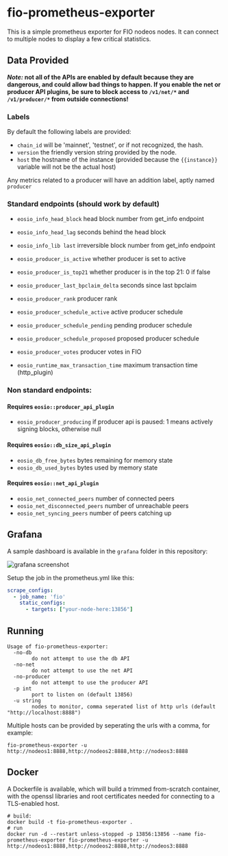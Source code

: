 # fio-prometheus-exporter

This is a simple prometheus exporter for FIO nodeos nodes. It can connect to multiple nodes to display a few critical statistics.

## Data Provided

**_Note:_ not all of the APIs are enabled by default because they are dangerous, and could allow bad things to happen. If you enable the net or producer API plugins, be sure to block access to `/v1/net/*` and `/v1/producer/*` from outside connections!**

### Labels

By default the following labels are provided:

- `chain_id` will be 'mainnet', 'testnet', or if not recognized, the hash.
- `version` the friendly version string provided by the node.
- `host` the hostname of the instance (provided because the `{{instance}}` variable will not be the actual host)

Any metrics related to a producer will have an addition label, aptly named `producer`

### Standard endpoints (should work by default)

- `eosio_info_head_block` head block number from get_info endpoint
- `eosio_info_head_lag` seconds behind the head block
- `eosio_info_lib last` irreversible block number from get_info endpoint

- `eosio_producer_is_active` whether producer is set to active
- `eosio_producer_is_top21` whether producer is in the top 21: 0 if false
- `eosio_producer_last_bpclaim_delta` seconds since last bpclaim
- `eosio_producer_rank` producer rank
- `eosio_producer_schedule_active` active producer schedule
- `eosio_producer_schedule_pending` pending producer schedule
- `eosio_producer_schedule_proposed` proposed producer schedule
- `eosio_producer_votes` producer votes in FIO


- `eosio_runtime_max_transaction_time` maximum transaction time (http_plugin)

### Non standard endpoints:

#### Requires `eosio::producer_api_plugin`

- `eosio_producer_producing` if producer api is paused: 1 means actively signing blocks, otherwise null

#### Requires `eosio::db_size_api_plugin`

- `eosio_db_free_bytes` bytes remaining for memory state
- `eosio_db_used_bytes` bytes used by memory state

#### Requires `eosio::net_api_plugin`

- `eosio_net_connected_peers` number of connected peers
- `eosio_net_disconnected_peers` number of unreachable peers
- `eosio_net_syncing_peers` number of peers catching up

## Grafana

A sample dashboard is available in the `grafana` folder in this repository:

![grafana screenshot](./grafana/dashboard.png)

Setup the job in the prometheus.yml like this:

```yaml
scrape_configs:
  - job_name: 'fio'
    static_configs:
      - targets: ["your-node-here:13856"]
```

## Running

```
Usage of fio-prometheus-exporter:
  -no-db
        do not attempt to use the db API
  -no-net
        do not attempt to use the net API
  -no-producer
        do not attempt to use the producer API
  -p int
        port to listen on (default 13856)
  -u string
        nodes to monitor, comma seperated list of http urls (default "http://localhost:8888")
```

Multiple hosts can be provided by seperating the urls with a comma, for example:

```
fio-prometheus-exporter -u http://nodeos1:8888,http://nodeos2:8888,http://nodeos3:8888
```

## Docker

A Dockerfile is available, which will build a trimmed from-scratch container, with the openssl libraries and root certificates needed for connecting to a TLS-enabled host.

```shell
# build:
docker build -t fio-prometheus-exporter .
# run
docker run -d --restart unless-stopped -p 13856:13856 --name fio-prometheus-exporter fio-prometheus-exporter -u http://nodeos1:8888,http://nodeos2:8888,http://nodeos3:8888
```
